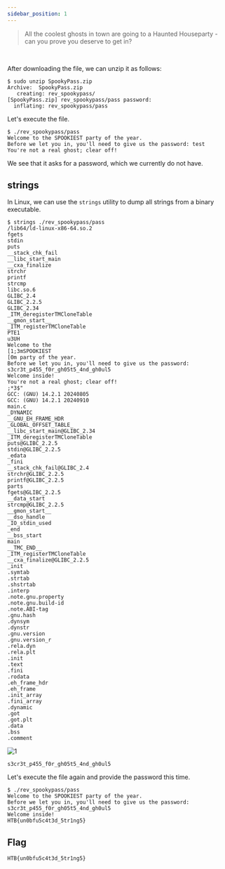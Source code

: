 ```yaml
---
sidebar_position: 1
---
```



> All the coolest ghosts in town are going to a Haunted Houseparty - can you prove you deserve to get in?

&nbsp;

After downloading the file, we can unzip it as follows:

```
$ sudo unzip SpookyPass.zip
Archive:  SpookyPass.zip
   creating: rev_spookypass/
[SpookyPass.zip] rev_spookypass/pass password: 
  inflating: rev_spookypass/pass  
```

Let's execute the file.

```
$ ./rev_spookypass/pass 
Welcome to the SPOOKIEST party of the year.
Before we let you in, you'll need to give us the password: test
You're not a real ghost; clear off!
```

We see that it asks for a password, which we currently do not have.

## strings

In Linux, we can use the `strings` utility to dump all strings from a binary executable.

```
$ strings ./rev_spookypass/pass 
/lib64/ld-linux-x86-64.so.2
fgets
stdin
puts
__stack_chk_fail
__libc_start_main
__cxa_finalize
strchr
printf
strcmp
libc.so.6
GLIBC_2.4
GLIBC_2.2.5
GLIBC_2.34
_ITM_deregisterTMCloneTable
__gmon_start__
_ITM_registerTMCloneTable
PTE1
u3UH
Welcome to the 
[1;3mSPOOKIEST
[0m party of the year.
Before we let you in, you'll need to give us the password: 
s3cr3t_p455_f0r_gh05t5_4nd_gh0ul5
Welcome inside!
You're not a real ghost; clear off!
;*3$"
GCC: (GNU) 14.2.1 20240805
GCC: (GNU) 14.2.1 20240910
main.c
_DYNAMIC
__GNU_EH_FRAME_HDR
_GLOBAL_OFFSET_TABLE_
__libc_start_main@GLIBC_2.34
_ITM_deregisterTMCloneTable
puts@GLIBC_2.2.5
stdin@GLIBC_2.2.5
_edata
_fini
__stack_chk_fail@GLIBC_2.4
strchr@GLIBC_2.2.5
printf@GLIBC_2.2.5
parts
fgets@GLIBC_2.2.5
__data_start
strcmp@GLIBC_2.2.5
__gmon_start__
__dso_handle
_IO_stdin_used
_end
__bss_start
main
__TMC_END__
_ITM_registerTMCloneTable
__cxa_finalize@GLIBC_2.2.5
_init
.symtab
.strtab
.shstrtab
.interp
.note.gnu.property
.note.gnu.build-id
.note.ABI-tag
.gnu.hash
.dynsym
.dynstr
.gnu.version
.gnu.version_r
.rela.dyn
.rela.plt
.init
.text
.fini
.rodata
.eh_frame_hdr
.eh_frame
.init_array
.fini_array
.dynamic
.got
.got.plt
.data
.bss
.comment
```

![1](https://github.com/user-attachments/assets/fe77e2b8-4a24-4f77-a084-cd637c5e80e0)

```
s3cr3t_p455_f0r_gh05t5_4nd_gh0ul5
```

Let's execute the file again and provide the password this time.

```
$ ./rev_spookypass/pass 
Welcome to the SPOOKIEST party of the year.
Before we let you in, you'll need to give us the password: s3cr3t_p455_f0r_gh05t5_4nd_gh0ul5
Welcome inside!
HTB{un0bfu5c4t3d_5tr1ng5}
```

## Flag

```
HTB{un0bfu5c4t3d_5tr1ng5}
```
